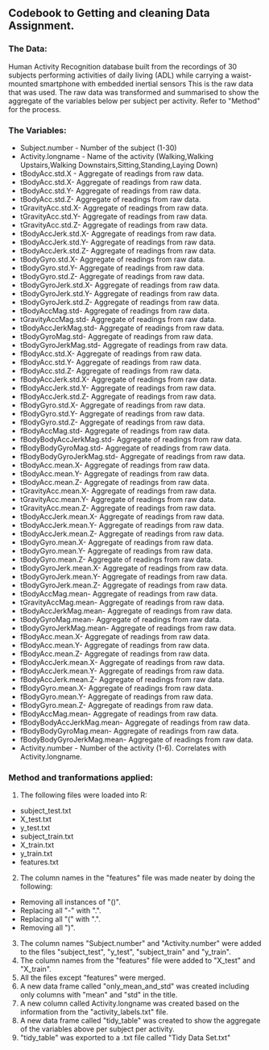 ## Codebook to Getting and cleaning Data Assignment.

### The Data:
Human Activity Recognition database built from the recordings of 30 subjects performing activities of daily living (ADL) while carrying a waist-mounted smartphone with embedded inertial sensors
This is the raw data that was used. The raw data was transformed and summarised to show the aggregate of the variables below per subject per activity. Refer to "Method" for the process.

### The Variables:
* Subject.number - Number of the subject (1-30)
* Activity.longname - Name of the activity (Walking,Walking Upstairs,Walking Downstairs,Sitting,Standing,Laying Down)
* tBodyAcc.std.X - Aggregate of readings from raw data.
* tBodyAcc.std.X- Aggregate of readings from raw data.
* tBodyAcc.std.Y- Aggregate of readings from raw data.
* tBodyAcc.std.Z- Aggregate of readings from raw data.
* tGravityAcc.std.X- Aggregate of readings from raw data.
* tGravityAcc.std.Y- Aggregate of readings from raw data.
* tGravityAcc.std.Z- Aggregate of readings from raw data.
* tBodyAccJerk.std.X- Aggregate of readings from raw data.
* tBodyAccJerk.std.Y- Aggregate of readings from raw data.
* tBodyAccJerk.std.Z- Aggregate of readings from raw data.
* tBodyGyro.std.X- Aggregate of readings from raw data.
* tBodyGyro.std.Y- Aggregate of readings from raw data.
* tBodyGyro.std.Z- Aggregate of readings from raw data.
* tBodyGyroJerk.std.X- Aggregate of readings from raw data.
* tBodyGyroJerk.std.Y- Aggregate of readings from raw data.
* tBodyGyroJerk.std.Z- Aggregate of readings from raw data.
* tBodyAccMag.std- Aggregate of readings from raw data.
* tGravityAccMag.std- Aggregate of readings from raw data.
* tBodyAccJerkMag.std- Aggregate of readings from raw data.
* tBodyGyroMag.std- Aggregate of readings from raw data.
* tBodyGyroJerkMag.std- Aggregate of readings from raw data.
* fBodyAcc.std.X- Aggregate of readings from raw data.
* fBodyAcc.std.Y- Aggregate of readings from raw data.
* fBodyAcc.std.Z- Aggregate of readings from raw data.
* fBodyAccJerk.std.X- Aggregate of readings from raw data.
* fBodyAccJerk.std.Y- Aggregate of readings from raw data.
* fBodyAccJerk.std.Z- Aggregate of readings from raw data.
* fBodyGyro.std.X- Aggregate of readings from raw data.
* fBodyGyro.std.Y- Aggregate of readings from raw data.
* fBodyGyro.std.Z- Aggregate of readings from raw data.
* fBodyAccMag.std- Aggregate of readings from raw data.
* fBodyBodyAccJerkMag.std- Aggregate of readings from raw data.
* fBodyBodyGyroMag.std- Aggregate of readings from raw data.
* fBodyBodyGyroJerkMag.std- Aggregate of readings from raw data.
* tBodyAcc.mean.X- Aggregate of readings from raw data.
* tBodyAcc.mean.Y- Aggregate of readings from raw data.
* tBodyAcc.mean.Z- Aggregate of readings from raw data.
* tGravityAcc.mean.X- Aggregate of readings from raw data.
* tGravityAcc.mean.Y- Aggregate of readings from raw data.
* tGravityAcc.mean.Z- Aggregate of readings from raw data.
* tBodyAccJerk.mean.X- Aggregate of readings from raw data.
* tBodyAccJerk.mean.Y- Aggregate of readings from raw data.
* tBodyAccJerk.mean.Z- Aggregate of readings from raw data.
* tBodyGyro.mean.X- Aggregate of readings from raw data.
* tBodyGyro.mean.Y- Aggregate of readings from raw data.
* tBodyGyro.mean.Z- Aggregate of readings from raw data.
* tBodyGyroJerk.mean.X- Aggregate of readings from raw data.
* tBodyGyroJerk.mean.Y- Aggregate of readings from raw data.
* tBodyGyroJerk.mean.Z- Aggregate of readings from raw data.
* tBodyAccMag.mean- Aggregate of readings from raw data.
* tGravityAccMag.mean- Aggregate of readings from raw data.
* tBodyAccJerkMag.mean- Aggregate of readings from raw data.
* tBodyGyroMag.mean- Aggregate of readings from raw data.
* tBodyGyroJerkMag.mean- Aggregate of readings from raw data.
* fBodyAcc.mean.X- Aggregate of readings from raw data.
* fBodyAcc.mean.Y- Aggregate of readings from raw data.
* fBodyAcc.mean.Z- Aggregate of readings from raw data.
* fBodyAccJerk.mean.X- Aggregate of readings from raw data.
* fBodyAccJerk.mean.Y- Aggregate of readings from raw data.
* fBodyAccJerk.mean.Z- Aggregate of readings from raw data.
* fBodyGyro.mean.X- Aggregate of readings from raw data.
* fBodyGyro.mean.Y- Aggregate of readings from raw data.
* fBodyGyro.mean.Z- Aggregate of readings from raw data.
* fBodyAccMag.mean- Aggregate of readings from raw data.
* fBodyBodyAccJerkMag.mean- Aggregate of readings from raw data.
* fBodyBodyGyroMag.mean- Aggregate of readings from raw data.
* fBodyBodyGyroJerkMag.mean- Aggregate of readings from raw data.
* Activity.number - Number of the activity (1-6). Correlates with Activity.longname.

### Method and tranformations applied:
1. The following files were loaded into R:
* subject_test.txt
* X_test.txt
* y_test.txt
* subject_train.txt
* X_train.txt
* y_train.txt
* features.txt
2. The column names in the "features" file was made neater by doing the following:
* Removing all instances of "()".
* Replacing all "-" with ".".
* Replacing all "(" with ".".
* Removing all ")".
3. The column names "Subject.number" and "Activity.number" were added to the files "subject_test", "y_test", "subject_train" and "y_train".
4. The column names from the "features" file were added to "X_test" and "X_train".
5. All the files except "features" were merged.
6. A new data frame called "only_mean_and_std" was created including only columns with "mean" and "std" in the title.
7. A new column called Activity.longname was created based on the information from the "activity_labels.txt" file.
8. A new data frame called "tidy_table" was created to show the aggregate of the variables above per subject per activity.
9. "tidy_table" was exported to a .txt file called "Tidy Data Set.txt"
